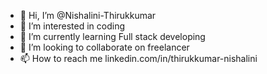 - 👋 Hi, I’m @Nishalini-Thirukkumar
- 👀 I’m interested in coding
- 🌱 I’m currently learning Full stack developing
- 💞️ I’m looking to collaborate on freelancer
- 📫 How to reach me linkedin.com/in/thirukkumar-nishalini


